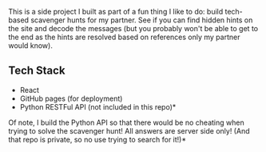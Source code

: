 This is a side project I built as part of a fun thing I like to do: build tech-based scavenger hunts for my partner. See if you can find hidden hints on the site and decode the messages (but you probably won't be able to get to the end as the hints are resolved based on references only my partner would know).

## Tech Stack

- React
- GitHub pages (for deployment)
- Python RESTFul API (not included in this repo)\*

Of note, I build the Python API so that there would be no cheating when trying to solve the scavenger hunt! All answers are server side only! (And that repo is private, so no use trying to search for it!)\*
